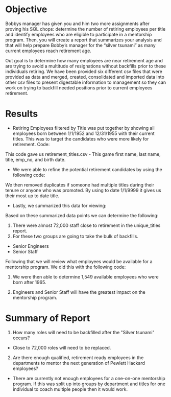 # Objective

Bobbys manager has given you and him two more assignments after proving his SQL chops: determine the number of retiring employees per title and identify employees who are eligible to participate in a mentorship program. Then, you will create a report that summarizes your analysis and that will help prepare Bobby’s manager for the “silver tsunami” as many current employees reach retirement age.

Out goal is to determine how many employees are near retirement age and are trying to avoid a multitude of resignations without backfills prior to these individuals retiring. We have been provided six different csv files that were provided as data and merged, created, consolidated and imported data into other csv files to present digestable information to management so they can work on trying to backfill needed positions prior to current employees retirement.

# Results

- Retiring Employees filtered by Title was put together by showing all employees born between 1/1/1952 and 12/31/1955 with their current titles. This was to target the candidates who were more likely for retirement. Code:

This code gave us retirement_titles.csv - This game first name, last name, title, emp_no, and birth date.

- We were able to refine the potential retirement candidates by using the following code: 

We then removed duplicates if someone had multiple titles during their tenure or anyone who was promoted. By using to date 1/1/9999 it gives us their most up to date title.

- Lastly, we summarized this data for viewing:  


Based on these summarized data points we can determine the following:

1. There were almost 72,000 staff close to retirement  in the unique_titles report.
2. For these two groups are going to take the bulk of backfills.
  - Senior Engineers
  - Senior Staff
  
  Following that we will review what employees would be available for a mentorship program. We did this with the following code:
  
 
1. We were then able to determine 1,549 available employees who were born after 1965.


2. Engineers and Senior Staff will have the greatest impact on the mentorship program.

# Summary of Report

1. How many roles will need to be backfilled after the "Silver tsunami" occurs?

- Close to 72,000 roles will need to be replaced.

2. Are there enough qualified, retirement ready employees in the departments to mentor the next generation of Pewlett Hackard employees?

- There are currently not enough employees for a one-on-one mentorship program. If this was split up into groups by department and titles for one individual to coach multiple people then it would work.
